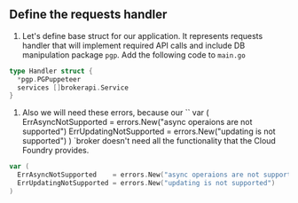 ## Define the requests handler

1. Let's define base struct for our application. It represents requests handler that will implement required API calls and include DB manipulation package `pgp`. Add the following code to `main.go`
  ```go
  type Handler struct {
    *pgp.PGPuppeteer
    services []brokerapi.Service
  }
  ```

1. Also we will need these errors, because our ``
var (
	ErrAsyncNotSupported    = errors.New("async operaions are not supported")
	ErrUpdatingNotSupported = errors.New("updating is not supported")
)
`broker doesn't need all the functionality that the Cloud Foundry provides.
  ```go
  var (
    ErrAsyncNotSupported    = errors.New("async operaions are not supported")
    ErrUpdatingNotSupported = errors.New("updating is not supported")
  )
  ```
